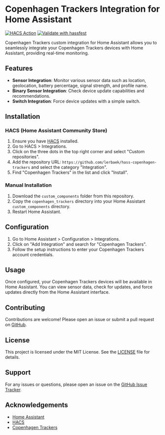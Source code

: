 # Copenhagen Trackers Integration for Home Assistant

[![HACS Action](https://github.com/lerbaek/hass-copenhagen-trackers/actions/workflows/hacs.yaml/badge.svg)](https://github.com/lerbaek/hass-copenhagen-trackers/actions/workflows/hacs.yaml)
[![Validate with hassfest](https://github.com/lerbaek/hass-copenhagen-trackers/actions/workflows/hassfest.yaml/badge.svg)](https://github.com/lerbaek/hass-copenhagen-trackers/actions/workflows/hassfest.yaml)

Copenhagen Trackers custom integration for Home Assistant allows you to seamlessly integrate your Copenhagen Trackers devices with Home Assistant, providing real-time monitoring.

## Features

- **Sensor Integration**: Monitor various sensor data such as location, geolocation, battery percentage, signal strength, and profile name.
- **Binary Sensor Integration**: Check device update capabilities and recommendations.
- **Switch Integration**: Force device updates with a simple switch.

## Installation

### HACS (Home Assistant Community Store)

1. Ensure you have [HACS](https://hacs.xyz/) installed.
2. Go to HACS > Integrations.
3. Click on the three dots in the top right corner and select "Custom repositories".
4. Add the repository URL: `https://github.com/lerbaek/hass-copenhagen-trackers` and select the category "Integration".
5. Find "Copenhagen Trackers" in the list and click "Install".

### Manual Installation

1. Download the `custom_components` folder from this repository.
2. Copy the `copenhagen_trackers` directory into your Home Assistant `custom_components` directory.
3. Restart Home Assistant.

## Configuration

1. Go to Home Assistant > Configuration > Integrations.
2. Click on "Add Integration" and search for "Copenhagen Trackers".
3. Follow the setup instructions to enter your Copenhagen Trackers account credentials.

## Usage

Once configured, your Copenhagen Trackers devices will be available in Home Assistant. You can view sensor data, check for updates, and force updates directly from the Home Assistant interface.

## Contributing

Contributions are welcome! Please open an issue or submit a pull request on [GitHub](https://github.com/lerbaek/hass-copenhagen-trackers).

## License

This project is licensed under the MIT License. See the [LICENSE](LICENSE) file for details.

## Support

For any issues or questions, please open an issue on the [GitHub Issue Tracker](https://github.com/lerbaek/hass-copenhagen-trackers/issues).

## Acknowledgements

- [Home Assistant](https://www.home-assistant.io/)
- [HACS](https://hacs.xyz/)
- [Copenhagen Trackers](https://cphtrackers.com)